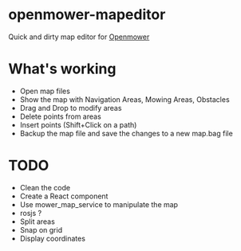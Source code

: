 # openmower-mapeditor
Quick and dirty map editor for [Openmower](https://openmower.de/)

# What's working
- Open map files
- Show the map with Navigation Areas, Mowing Areas, Obstacles
- Drag and Drop to modify areas
- Delete points from areas
- Insert points (Shift+Click on a path)
- Backup the map file and save the changes to a new map.bag file

# TODO
- Clean the code
- Create a React component
- Use mower_map_service to manipulate the map
- rosjs ?
- Split areas
- Snap on grid
- Display coordinates
